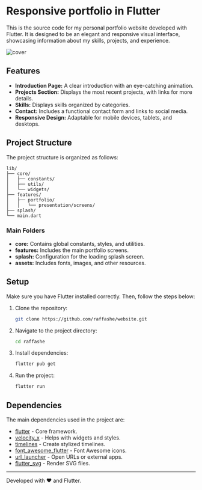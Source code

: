 # Responsive portfolio in Flutter

This is the source code for my personal portfolio website developed with Flutter. It is designed to be an elegant and responsive visual interface, showcasing information about my skills, projects, and experience.

![cover](https://github.com/user-attachments/assets/8f36fde0-8dd0-4478-8fcd-723231ddf0f8)


## Features

- **Introduction Page:** A clear introduction with an eye-catching animation.
- **Projects Section:** Displays the most recent projects, with links for more details.
- **Skills:** Displays skills organized by categories.
- **Contact:** Includes a functional contact form and links to social media.
- **Responsive Design:** Adaptable for mobile devices, tablets, and desktops.

## Project Structure

The project structure is organized as follows:

```
lib/
├── core/
│   ├── constants/
│   ├── utils/
│   └── widgets/
├── features/
│   ├── portfolio/
│   │   └── presentation/screens/
├── splash/
└── main.dart
```

### Main Folders

- **core:** Contains global constants, styles, and utilities.
- **features:** Includes the main portfolio screens.
- **splash:** Configuration for the loading splash screen.
- **assets:** Includes fonts, images, and other resources.

## Setup

Make sure you have Flutter installed correctly. Then, follow the steps below:

1. Clone the repository:
   ```bash
   git clone https://github.com/raffashe/website.git
   ```
2. Navigate to the project directory:
   ```bash
   cd raffashe
   ```
3. Install dependencies:
   ```bash
   flutter pub get
   ```
4. Run the project:
   ```bash
   flutter run
   ```

## Dependencies

The main dependencies used in the project are:

- [flutter](https://flutter.dev/) - Core framework.
- [velocity_x](https://pub.dev/packages/velocity_x) - Helps with widgets and styles.
- [timelines](https://pub.dev/packages/timelines) - Create stylized timelines.
- [font_awesome_flutter](https://pub.dev/packages/font_awesome_flutter) - Font Awesome icons.
- [url_launcher](https://pub.dev/packages/url_launcher) - Open URLs or external apps.
- [flutter_svg](https://pub.dev/packages/flutter_svg) - Render SVG files.

---

Developed with ❤️ and Flutter.
